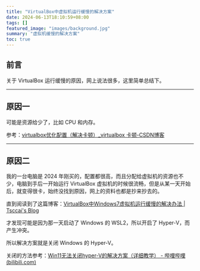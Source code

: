 ```yaml
---
title: "VirtualBox中虚拟机运行缓慢的解决方案"
date: 2024-06-13T18:10:59+08:00
tags: []
featured_image: "images/background.jpg"
summary: "虚拟机缓慢的解决方案"
toc: true
---
```


## 前言

关于 VirtualBox 运行缓慢的原因，网上说法很多，这里简单总结下。

---

## 原因一

可能是资源给少了，比如 CPU 和内存。

参考：[virtualbox优化配置（解决卡顿）_virtualbox 卡顿-CSDN博客](https://blog.csdn.net/csdncaozhenming/article/details/118642772)

---

## 原因二

我的一台电脑是 2024 年刚买的，配置都很高，而且分配给虚拟机的资源也不少，电脑到手后一开始运行 VirtualBox 虚拟机的时候很流畅，但是从某一天开始后，就变得很卡，始终没找到原因，网上的资料也都是抄来抄去的。

直到阅读到了这篇博客：[VirtualBox中Windows7虚拟机运行缓慢的解决办法 | Tsccai's Blog](https://tsccai.github.io/2022/06/11/solution-to-slow-win7-on-virtual-box/)

才发现可能是因为那一天启动了 Windows 的 WSL2，所以开启了 Hyper-V，而产生冲突。

所以解决方案就是关闭 Windows 的 Hyper-V。

关闭的方法参考：[Win11无法关闭hyper-V的解决方案（详细教学） - 哔哩哔哩 (bilibili.com)](https://www.bilibili.com/read/cv17864186/)
